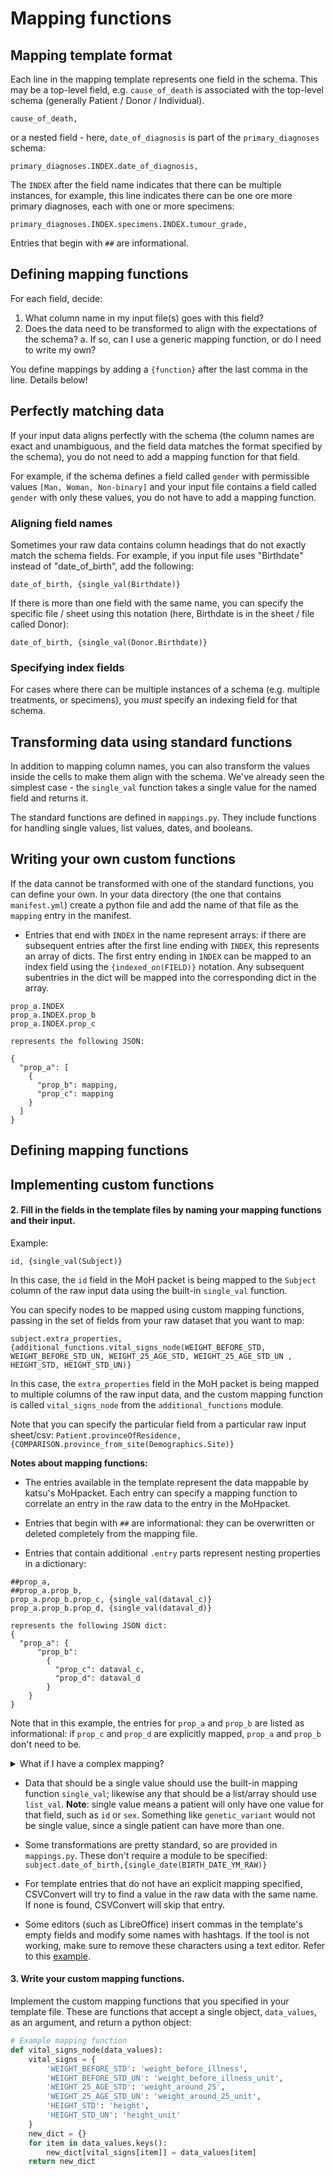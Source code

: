 # Mapping functions

## Mapping template format

Each line in the mapping template represents one field in the schema. This may be a top-level field, e.g. `cause_of_death` is associated with the top-level schema (generally Patient / Donor / Individual).

`cause_of_death,`

or a nested field - here, `date_of_diagnosis` is part of the `primary_diagnoses` schema:

`primary_diagnoses.INDEX.date_of_diagnosis,`

The `INDEX` after the field name indicates that there can be multiple instances, for example, this line indicates there can be one ore more primary diagnoses, each with one or more specimens:

`primary_diagnoses.INDEX.specimens.INDEX.tumour_grade,`

Entries that begin with `##` are informational. 

## Defining mapping functions

For each field, decide:

1. What column name in my input file(s) goes with this field?
2. Does the data need to be transformed to align with the expectations of the schema?
    a. If so, can I use a generic mapping function, or do I need to write my own?

You define mappings by adding a `{function}` after the last comma in the line. Details below!

## Perfectly matching data

If your input data aligns perfectly with the schema (the column names are exact and unambiguous, and the field data matches the format specified by the schema), you do not need to add a mapping function for that field. 

For example, if the schema defines a field called `gender` with permissible values `[Man, Woman, Non-binary]` and your input file contains a field called `gender` with only these values, you do not have to add a mapping function. 


### Aligning field names

Sometimes your raw data contains column headings that do not exactly match the schema fields. For example, if you input file uses "Birthdate" instead of "date_of_birth", add the following:

`date_of_birth, {single_val(Birthdate)}`

If there is more than one field with the same name, you can specify the specific file / sheet using this notation (here, Birthdate is in the sheet / file called Donor):

`date_of_birth, {single_val(Donor.Birthdate)}`

### Specifying index fields

For cases where there can be multiple instances of a schema (e.g. multiple treatments, or specimens), you _must_ specify an indexing field for that schema.

## Transforming data using standard functions

In addition to mapping column names, you can also transform the values inside the cells to make them align with the schema. We've already seen the simplest case - the `single_val` function takes a single value for the named field and returns it. 

The standard functions are defined in `mappings.py`. They include functions for handling single values, list values, dates, and booleans. 

## Writing your own custom functions

If the data cannot be transformed with one of the standard functions, you can define your own. In your data directory (the one that contains `manifest.yml`) create a python file and add the name of that file as the `mapping` entry in the manifest. 

- Entries that end with `INDEX` in the name represent arrays: if there are subsequent entries after the first line ending with `INDEX`, this represents an array of dicts. The first entry ending in `INDEX` can be mapped to an index field using the `{indexed_on(FIELD)}` notation. Any subsequent subentries in the dict will be mapped into the corresponding dict in the array.

```
prop_a.INDEX
prop_a.INDEX.prop_b
prop_a.INDEX.prop_c

represents the following JSON:

{
  "prop_a": [
    {
      "prop_b": mapping,
      "prop_c": mapping
    }
  ]
}
```

## Defining mapping functions



## Implementing custom functions

#### 2. Fill in the fields in the template files by naming your mapping functions and their input.
Example:

`id, {single_val(Subject)}`

In this case,  the `id` field in the MoH packet is being mapped to the `Subject` column of the raw input data using the built-in `single_val` function.

You can specify nodes to be mapped using custom mapping functions, passing in the set of fields from your raw dataset that you want to map:

`subject.extra_properties, {additional_functions.vital_signs_node(WEIGHT_BEFORE_STD, WEIGHT_BEFORE_STD_UN, WEIGHT_25_AGE_STD, WEIGHT_25_AGE_STD_UN , HEIGHT_STD, HEIGHT_STD_UN)}`

In this case, the `extra_properties` field in  the MoH packet is being mapped to multiple columns of the raw input data, and the custom mapping function is called `vital_signs_node` from the `additional_functions` module.

Note that you can specify the particular field from a particular raw input sheet/csv:
`Patient.provinceOfResidence, {COMPARISON.province_from_site(Demographics.Site)}`

**Notes about mapping functions:**

- The entries available in the template represent the data mappable by katsu's MoHpacket. Each entry can specify a mapping function to correlate an entry in the raw data to the entry in the MoHpacket.

- Entries that begin with `##` are informational: they can be overwritten or deleted completely from the mapping file.

- Entries that contain additional `.entry` parts represent nesting properties in a dictionary:

```
##prop_a,
##prop_a.prop_b,
prop_a.prop_b.prop_c, {single_val(dataval_c)}
prop_a.prop_b.prop_d, {single_val(dataval_d)}

represents the following JSON dict:
{
  "prop_a": {
      "prop_b":
        {
          "prop_c": dataval_c,
          "prop_d": dataval_d
        }
    }
}
```

Note that in this example, the entries for `prop_a` and `prop_b` are listed as informational: if `prop_c` and `prop_d` are explicitly mapped, `prop_a` and `prop_b` don't need to be.

<details>
<summary>What if I have a complex mapping?</summary>

You can explicitly create a dictionary based on multiple raw data values and have the mapping method's return value overwrite the rest of the entries in the dictionary. Using the same example as above:
```
##prop_a,
prop_a.prop_b, {my_mapping_func(dataval_c, dataval_d)}

with

def my_mapping_func(data_values) {
  return {
    "prop_c": "FOO_" + mappings.single_val(data_values['dataval_c']),
    "prop_d": "BAR_" + mappings.single_val(data_values['dataval_d']),
  }
}

represents the following JSON dict:
{
  "prop_a": {
      "prop_b":
        {
          "prop_c": "FOO_dataval_c",
          "prop_d": "BAR_dataval_d"
        }
    }
}

```
</details>



- Data that should be a single value should use the built-in mapping function `single_val`; likewise any that should be a list/array should use `list_val`. **Note**: single value means a patient will only have one value for that field, such as `id` or `sex`. Something like `genetic_variant` would not be single value, since a single patient can have more than one.

- Some transformations are pretty standard, so are provided in `mappings.py`. These don't require a module to be specified:
`subject.date_of_birth,{single_date(BIRTH_DATE_YM_RAW)}`

- For template entries that do not have an explicit mapping specified, CSVConvert will try to find a value in the raw data with the same name. If none is found, CSVConvert will skip that entry.

<!-- - Entries that have an asterisk are required values for MoHpacket. There is no validation for this at the moment so the tool will run even if there are missing required values.
 -->
- Some editors (such as LibreOffice) insert commas in the template's empty fields and modify some names with hashtags. If the tool is not working, make sure to remove these characters using a text editor. Refer to this [example](https://github.com/CanDIG/clinical_ETL/blob/main/example/COMPARISON2mCODE.csv).



#### 3. Write your custom mapping functions.

Implement the custom mapping functions that you specified in your template file. These are functions that accept a single object, `data_values`, as an argument, and return a python object:

```python
# Example mapping function
def vital_signs_node(data_values):
    vital_signs = {
        'WEIGHT_BEFORE_STD': 'weight_before_illness',
        'WEIGHT_BEFORE_STD_UN': 'weight_before_illness_unit',
        'WEIGHT_25_AGE_STD': 'weight_around_25',
        'WEIGHT_25_AGE_STD_UN': 'weight_around_25_unit',
        'HEIGHT_STD': 'height',
        'HEIGHT_STD_UN': 'height_unit'
    }
    new_dict = {}
    for item in data_values.keys():
        new_dict[vital_signs[item]] = data_values[item]
    return new_dict
```
